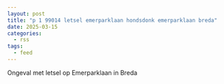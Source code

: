 ```yaml
---
layout: post
title: "p 1 99014 letsel emerparklaan hondsdonk emerparklaan breda"
date: 2025-03-15
categories: 
  - rss
tags: 
  - feed
---
```


Ongeval met letsel op Emerparklaan in Breda
